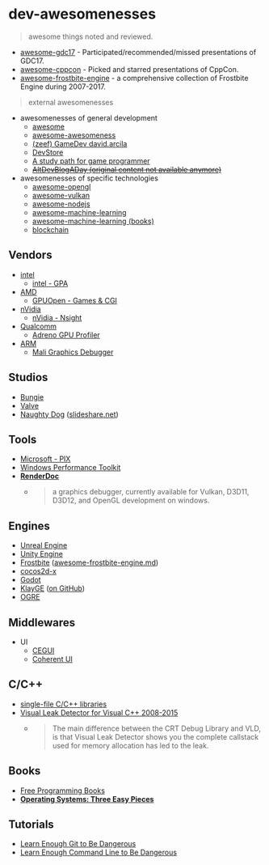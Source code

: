 # dev-awesomenesses

> awesome things noted and reviewed.

- [awesome-gdc17](awesome-gdc17.md) - Participated/recommended/missed presentations of GDC17.
- [awesome-cppcon](awesome-cppcon.md) - Picked and starred presentations of CppCon.
- [awesome-frostbite-engine](awesome-frostbite-engine.md) - a comprehensive collection of Frostbite Engine during 2007-2017.

> external awesomenesses

- awesomenesses of general development
    + [awesome](https://github.com/sindresorhus/awesome)
    + [awesome-awesomeness](https://github.com/bayandin/awesome-awesomeness)
    + [(zeef) GameDev david.arcila](https://game-development.zeef.com/david.arcila)
    + [DevStore](http://www.devstore.cn/)
    + [A study path for game programmer](https://github.com/miloyip/game-programmer/)
    + ~~[AltDevBlogADay (original content not available anymore)](http://altdevblog.com/)~~
- awesomenesses of specific technologies
    + [awesome-opengl](https://github.com/eug/awesome-opengl)
    + [awesome-vulkan](https://github.com/vinjn/awesome-vulkan)
    + [awesome-nodejs](https://github.com/sqreen/awesome-nodejs-projects)
    + [awesome-machine-learning](https://github.com/josephmisiti/awesome-machine-learning)
    + [awesome-machine-learning (books)](https://github.com/josephmisiti/awesome-machine-learning/blob/master/books.md)
    + [blockchain](https://github.com/McFrankline/Blockchain-stuff)

## Vendors

- [intel](https://software.intel.com/)
    + [intel - GPA](https://software.intel.com/en-us/gpa)
- [AMD](http://developer.amd.com/)
    + [GPUOpen - Games & CGI](http://gpuopen.com/games-cgi/)
- [nVidia](https://developer.nvidia.com/)
    + [nVidia - Nsight](http://www.nvidia.com/object/nsight.html)
- [Qualcomm](https://developer.qualcomm.com/)
    + [Adreno GPU Profiler](https://developer.qualcomm.com/software/adreno-gpu-profiler)
- [ARM](https://developer.arm.com/graphics)
    + [Mali Graphics Debugger](https://developer.arm.com/products/software-development-tools/graphics-development-tools/mali-graphics-debugger)

## Studios

- [Bungie](http://halo.bungie.net/inside/publications.aspx)
- [Valve](http://www.valvesoftware.com/company/publications.html)
- [Naughty Dog](https://www.naughtydog.com/blog) ([slideshare.net](https://www.slideshare.net/naughty_dog))

## Tools

- [Microsoft - PIX](https://blogs.msdn.microsoft.com/pix/)
- [Windows Performance Toolkit](https://docs.microsoft.com/en-us/windows-hardware/test/wpt/)
- [**RenderDoc**](https://github.com/baldurk/renderdoc)
    + > a graphics debugger, currently available for Vulkan, D3D11, D3D12, and OpenGL development on windows.

## Engines

- [Unreal Engine](https://www.unrealengine.com)
- [Unity Engine](https://unity3d.com)
- [Frostbite](https://www.ea.com/frostbite) ([awesome-frostbite-engine.md](awesome-frostbite-engine.md))
- [cocos2d-x](http://www.cocos2d-x.org/)
- [Godot](http://www.godotengine.org/)
- [KlayGE](http://www.klayge.org/) ([on GitHub](https://github.com/gongminmin/KlayGE))
- [OGRE](http://www.ogre3d.org/)

## Middlewares

- UI
    - [CEGUI](http://cegui.org.uk/)
    - [Coherent UI](http://coherent-labs.com/)

## C/C++

- [single-file C/C++ libraries](https://github.com/nothings/single_file_libs)
- [Visual Leak Detector for Visual C++ 2008-2015](https://vld.codeplex.com/)
	+ > The main difference between the CRT Debug Library and VLD, is that Visual Leak Detector shows you the complete callstack used for memory allocation has led to the leak.

## Books

- [Free Programming Books](https://github.com/vhf/free-programming-books/blob/master/free-programming-books.md)
- [**Operating Systems: Three Easy Pieces**](http://pages.cs.wisc.edu/~remzi/OSTEP/)

## Tutorials

- [Learn Enough Git to Be Dangerous](https://www.learnenough.com/git-tutorial)
- [Learn Enough Command Line to Be Dangerous](https://www.learnenough.com/command-line-tutorial)

